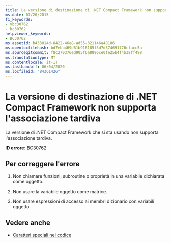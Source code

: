 ```yaml
---
title: La versione di destinazione di .NET Compact Framework non supporta l'associazione tardiva
ms.date: 07/20/2015
f1_keywords:
- vbc30762
- bc30762
helpviewer_keywords:
- BC30762
ms.assetid: b433014d-8422-46e8-ad55-321146a48186
ms.openlocfilehash: bd7ebb469d61b916185f3d7d374691776cfacc5a
ms.sourcegitcommit: f8c270376ed905f6a8896ce0fe25b4f4b38ff498
ms.translationtype: MT
ms.contentlocale: it-IT
ms.lasthandoff: 06/04/2020
ms.locfileid: "84361426"
---
```

# <a name="the-targeted-version-of-the-net-compact-framework-does-not-support-latebinding"></a>La versione di destinazione di .NET Compact Framework non supporta l'associazione tardiva
La versione di .NET Compact Framework che si sta usando non supporta l'associazione tardiva.  
  
 **ID errore:** BC30762  
  
## <a name="to-correct-this-error"></a>Per correggere l'errore  
  
1. Non chiamare funzioni, subroutine o proprietà in una variabile dichiarata come oggetto.  
  
2. Non usare la variabile oggetto come matrice.  
  
3. Non usare espressioni di accesso ai membri dizionario con variabili oggetto.  
  
## <a name="see-also"></a>Vedere anche

- [Caratteri speciali nel codice](../programming-guide/program-structure/special-characters-in-code.md)
